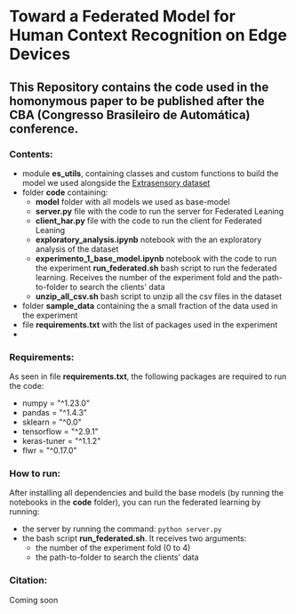 # Toward a Federated Model for Human Context Recognition on Edge Devices

## This Repository contains the code used in the homonymous paper to be published after the CBA (Congresso Brasileiro de Automática) conference.

### Contents:

- module **es_utils**, containing classes and custom functions to build the model we used alongside the [Extrasensory dataset](http://extrasensory.ucsd.edu/)
- folder **code** containing:
    - **model** folder with all models we used as base-model
    - **server.py** file with the code to run the server for Federated Leaning
    - **client_har.py** file with the code to run the client for Federated Leaning
    - **exploratory_analysis.ipynb** notebook with the an exploratory analysis of the dataset
    - **experimento_1_base_model.ipynb** notebook with the code to run the experiment
    **run_federated.sh** bash script to run the federated learning. Receives the number of the experiment fold and the path-to-folder to search the clients' data
    - **unzip_all_csv.sh** bash script to unzip all the csv files in the dataset
- folder **sample_data** containing the a small fraction of the data used in the experiment
- file **requirements.txt** with the list of packages used in the experiment
- 


### Requirements:
As seen in file **requirements.txt**, the following packages are required to run the code:

- numpy = "^1.23.0"
- pandas = "^1.4.3"
- sklearn = "^0.0"
- tensorflow = "^2.9.1"
- keras-tuner = "^1.1.2"
- flwr = "^0.17.0"

### How to run:

After installing all dependencies and build the base models (by running the notebooks in the **code** folder), you can run the federated learning by running: 

- the server by running the command: `python server.py`
- the bash script **run_federated.sh**. It receives two arguments:
    - the number of the experiment fold (0 to 4)
    - the path-to-folder to search the clients' data

### Citation:
Coming soon